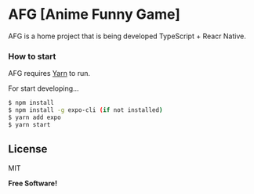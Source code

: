 # AFG [Anime Funny Game]

AFG is a home project that is being developed TypeScript + Reacr Native.

### How to start

AFG requires [Yarn](https://yarnpkg.com/) to run.

For start developing...

```sh
$ npm install
$ npm install -g expo-cli (if not installed)
$ yarn add expo
$ yarn start
```


License
----

MIT


**Free Software!**

